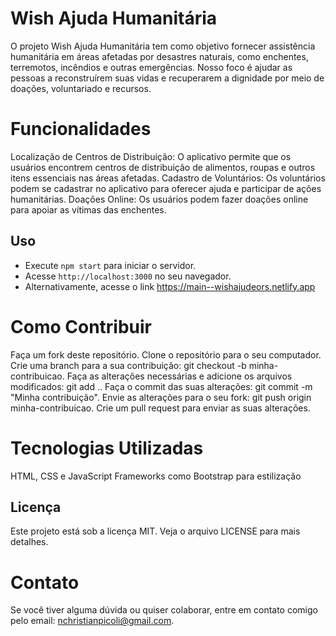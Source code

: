 # Wish Ajuda Humanitária
O projeto Wish Ajuda Humanitária tem como objetivo fornecer assistência humanitária em áreas afetadas por desastres naturais, como enchentes, terremotos, incêndios e outras emergências. Nosso foco é ajudar as pessoas a reconstruírem suas vidas e recuperarem a dignidade por meio de doações, voluntariado e recursos.

# Funcionalidades
Localização de Centros de Distribuição: O aplicativo permite que os usuários encontrem centros de distribuição de alimentos, roupas e outros itens essenciais nas áreas afetadas.
Cadastro de Voluntários: Os voluntários podem se cadastrar no aplicativo para oferecer ajuda e participar de ações humanitárias.
Doações Online: Os usuários podem fazer doações online para apoiar as vítimas das enchentes.

## Uso
- Execute `npm start` para iniciar o servidor.
- Acesse `http://localhost:3000` no seu navegador.
- Alternativamente, acesse o link https://main--wishajudeors.netlify.app
  
# Como Contribuir
Faça um fork deste repositório.
Clone o repositório para o seu computador.
Crie uma branch para a sua contribuição: git checkout -b minha-contribuicao.
Faça as alterações necessárias e adicione os arquivos modificados: git add ..
Faça o commit das suas alterações: git commit -m "Minha contribuição".
Envie as alterações para o seu fork: git push origin minha-contribuicao.
Crie um pull request para enviar as suas alterações.

# Tecnologias Utilizadas
HTML, CSS e JavaScript
Frameworks como Bootstrap para estilização

## Licença
Este projeto está sob a licença MIT. Veja o arquivo LICENSE para mais detalhes.

# Contato
Se você tiver alguma dúvida ou quiser colaborar, entre em contato comigo pelo email: nchristianpicoli@gmail.com.
